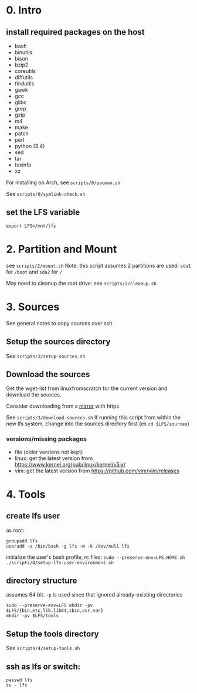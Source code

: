 # 0. Intro

## install required packages on the host

- bash
- binutils
- bison
- bzip2
- coreutils
- diffutils
- findutils
- gawk
- gcc
- glibc
- grep
- gzip
- m4
- make
- patch
- perl
- python (3.4)
- sed
- tar
- texinfo
- xz

For installing on Arch, see `scripts/0/pacman.sh`

See `scripts/0/symlink-check.sh`

## set the LFS variable
`export LFS=/mnt/lfs`

# 2. Partition and Mount

see `scripts/2/mount.sh`
Note: this script assumes 2 partitions are used: `sda1` for `/boot` and `sda2` for `/`

May need to cleanup the root drive: see `scripts/2/cleanup.sh`

# 3. Sources

See general notes to copy sources over ssh.

## Setup the sources directory
See `scripts/3/setup-sources.sh`

## Download the sources

Get the wget-list from linuxfromscratch for the current version and download the sources.  

Consider downloading from a [mirror](http://www.linuxfromscratch.org/mirrors.html) with https

See `scripts/3/download-sources.sh`
If running this script from within the new lfs system, change into the sources directory first (ex `cd $LFS/sources`)

### versions/missing packages

- file (older versions not kept)
- linux: get the latest version from https://www.kernel.org/pub/linux/kernel/v5.x/
- vim: get the latest version from https://github.com/vim/vim/releases

# 4. Tools

## create lfs user

as root:

```
groupadd lfs
useradd -s /bin/bash -g lfs -m -k /dev/null lfs
```

initialize the user's bash profile, rc files: `sudo --preserve-env=LFS,HOME sh ./scripts/4/setup-lfs-user-environment.sh`

## directory structure

assumes 64 bit. `-p` is used since that ignored already-existing directories

```
sudo --preserve-env=LFS mkdir -pv $LFS/{bin,etc,lib,lib64,sbin,usr,var}
mkdir -pv $LFS/tools
```

## Setup the tools directory
See `scripts/4/setup-tools.sh`

## ssh as lfs or switch:

```
passwd lfs
su - lfs
```
